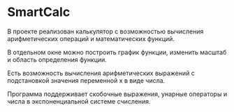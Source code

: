 # SmartCalc

В проекте реализован калькулятор с возможностью вычисления арифметических операций и математических функций.

В отдельном окне можно построить график функции, изменить масштаб и область определения функции.

Есть возможность вычисления арифметических выражений с подстановкой значения переменной x в виде числа.

Программа поддерживает скобочные выражения, унарные операторы и числа в экспоненциальной системе счисления.

